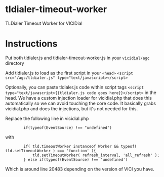 # tldialer-timeout-worker
TLDialer Timeout Worker for VICIDial

# Instructions

Put both tldialer.js and tldialer-timeout-worker.js in your `vicidial/agc` directory

Add tldialer.js to load as the first script in your `<head>` `<script src="/agc/tldialer.js" type="text/javascript></script>`

Optionally, you can paste tldialer.js code within script tags `<script type="text/javascript>{{tldialer.js code goes here}}</script>` in the head. We have a custom injection loader for vicidial.php that does this automatically so we can avoid touching the core code. It basically grabs vicidial.php and does the injections, but it's not needed for this.

Replace the following line in vicidial.php

```
		if(typeof(EventSource) !== "undefined")
```

with 

```
		if( tld.timeoutWorker instanceof Worker && typeof( tld.setTimeoutWorker ) === 'function' ){
			tld.setTimeoutWorker( refresh_interval, 'all_refresh' );
		} else if(typeof(EventSource) !== 'undefined')
```

Which is around line 20483 depending on the version of VICI you have.

